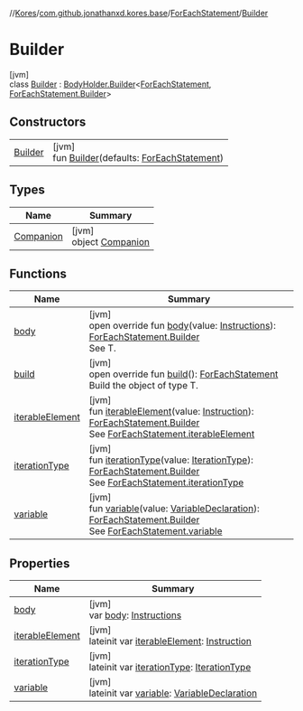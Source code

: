 //[Kores](../../../../index.md)/[com.github.jonathanxd.kores.base](../../index.md)/[ForEachStatement](../index.md)/[Builder](index.md)

# Builder

[jvm]\
class [Builder](index.md) : [BodyHolder.Builder](../../-body-holder/-builder/index.md)<[ForEachStatement](../index.md), [ForEachStatement.Builder](index.md)>

## Constructors

| | |
|---|---|
| [Builder](-builder.md) | [jvm]<br>fun [Builder](-builder.md)(defaults: [ForEachStatement](../index.md)) |

## Types

| Name | Summary |
|---|---|
| [Companion](-companion/index.md) | [jvm]<br>object [Companion](-companion/index.md) |

## Functions

| Name | Summary |
|---|---|
| [body](body.md) | [jvm]<br>open override fun [body](body.md)(value: [Instructions](../../../com.github.jonathanxd.kores/-instructions/index.md)): [ForEachStatement.Builder](index.md)<br>See T. |
| [build](build.md) | [jvm]<br>open override fun [build](build.md)(): [ForEachStatement](../index.md)<br>Build the object of type T. |
| [iterableElement](iterable-element.md) | [jvm]<br>fun [iterableElement](iterable-element.md)(value: [Instruction](../../../com.github.jonathanxd.kores/-instruction/index.md)): [ForEachStatement.Builder](index.md)<br>See [ForEachStatement.iterableElement](../iterable-element.md) |
| [iterationType](iteration-type.md) | [jvm]<br>fun [iterationType](iteration-type.md)(value: [IterationType](../../-iteration-type/index.md)): [ForEachStatement.Builder](index.md)<br>See [ForEachStatement.iterationType](../iteration-type.md) |
| [variable](variable.md) | [jvm]<br>fun [variable](variable.md)(value: [VariableDeclaration](../../-variable-declaration/index.md)): [ForEachStatement.Builder](index.md)<br>See [ForEachStatement.variable](../variable.md) |

## Properties

| Name | Summary |
|---|---|
| [body](body.md) | [jvm]<br>var [body](body.md): [Instructions](../../../com.github.jonathanxd.kores/-instructions/index.md) |
| [iterableElement](iterable-element.md) | [jvm]<br>lateinit var [iterableElement](iterable-element.md): [Instruction](../../../com.github.jonathanxd.kores/-instruction/index.md) |
| [iterationType](iteration-type.md) | [jvm]<br>lateinit var [iterationType](iteration-type.md): [IterationType](../../-iteration-type/index.md) |
| [variable](variable.md) | [jvm]<br>lateinit var [variable](variable.md): [VariableDeclaration](../../-variable-declaration/index.md) |
